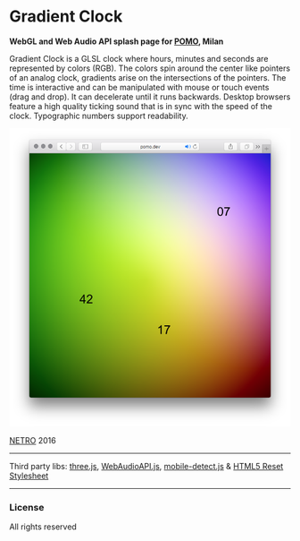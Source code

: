 # Gradient Clock

**WebGL and Web Audio API splash page for [POMO], Milan**

Gradient Clock is a GLSL clock where hours, minutes and seconds are represented by colors (RGB). The colors spin around the center like pointers of an analog clock, gradients arise on the intersections of the pointers. The time is interactive and can be manipulated with mouse or touch events (drag and drop). It can decelerate until it runs backwards. Desktop browsers feature a high quality ticking sound that is in sync with the speed of the clock. Typographic numbers support readability.

![MacDown logo](screenshot.png)

[NETRO] 2016

----

Third party libs: [three.js], [WebAudioAPI.js], [mobile-detect.js] & [HTML5 Reset Stylesheet]

----

### License
All rights reserved

[NETRO]: <https://www.netro.cc/>
[POMO]: <http://thepomo.com/>
[three.js]: <http://threejs.org/>
[WebAudioAPI.js]: <http://webaudioapi.com/static/js/shared.js>
[mobile-detect.js]: <http://hgoebl.github.io/mobile-detect.js/>
[HTML5 Reset Stylesheet]: http://html5doctor.com/html-5-reset-stylesheet/